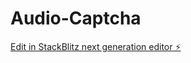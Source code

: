 # Audio-Captcha

[Edit in StackBlitz next generation editor ⚡️](https://stackblitz.com/~/github.com/faresh9/Audio-Captcha)